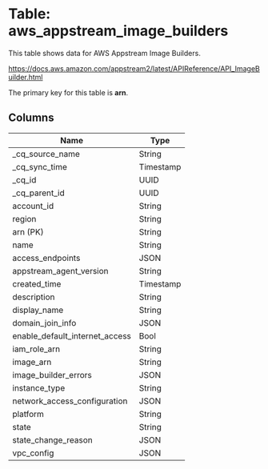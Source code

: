 # Table: aws_appstream_image_builders

This table shows data for AWS Appstream Image Builders.

https://docs.aws.amazon.com/appstream2/latest/APIReference/API_ImageBuilder.html

The primary key for this table is **arn**.

## Columns

| Name          | Type          |
| ------------- | ------------- |
|_cq_source_name|String|
|_cq_sync_time|Timestamp|
|_cq_id|UUID|
|_cq_parent_id|UUID|
|account_id|String|
|region|String|
|arn (PK)|String|
|name|String|
|access_endpoints|JSON|
|appstream_agent_version|String|
|created_time|Timestamp|
|description|String|
|display_name|String|
|domain_join_info|JSON|
|enable_default_internet_access|Bool|
|iam_role_arn|String|
|image_arn|String|
|image_builder_errors|JSON|
|instance_type|String|
|network_access_configuration|JSON|
|platform|String|
|state|String|
|state_change_reason|JSON|
|vpc_config|JSON|